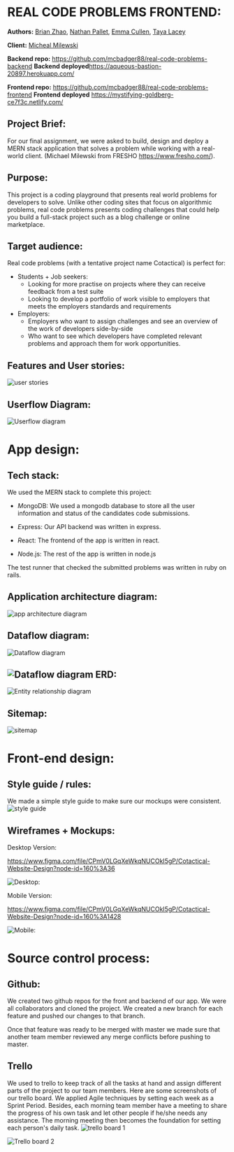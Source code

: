 # REAL CODE PROBLEMS FRONTEND:

**Authors:**
[Brian Zhao](https://github.com/jian10au),
[Nathan Pallet](https://github.com/Farts-Jousta),
[Emma Cullen](https://github.com/mcbadger88),
[Taya Lacey](https://github.com/tayaaaa)

**Client:**
[Micheal Milewski](https://github.com/saramic)
 
**Backend repo:** https://github.com/mcbadger88/real-code-problems-backend
**Backend deployed**https://aqueous-bastion-20897.herokuapp.com/

**Frontend repo:** https://github.com/mcbadger88/real-code-problems-frontend
**Frontend deployed** https://mystifying-goldberg-ce7f3c.netlify.com/


**Project Brief:**
-
For our final assignment, we were asked to build, design and deploy a MERN stack application that solves a problem while working with a real-world client. (Michael Milewski from FRESHO https://www.fresho.com/). 

**Purpose:**
-
This project is a coding playground that presents real world problems for developers to solve. Unlike other coding sites that focus on algorithmic problems, real code problems presents coding challenges that could help you build a full-stack project such as a blog challenge or online marketplace.

**Target audience:**
-
Real code problems (with a tentative project name Cotactical) is perfect for:

- Students + Job seekers:
    - Looking for more practise on projects where they can receive feedback from a test suite
    - Looking to develop a portfolio of work visible to employers that meets the employers standards and requirements
- Employers:
    - Employers who want to assign challenges and see an overview of the work of developers side-by-side
    - Who want to see which developers have completed relevant problems and approach them for work opportunities.

**Features and User stories:**
-
![user stories](/resources/readme/user-stories.png "User stories")

**Userflow Diagram:**
-
![Userflow diagram](/resources/readme/userflow-diagram.png "Userflow diagram")

# App design:

**Tech stack:**
-
We used the MERN stack to complete this project:

- *M*ongoDB: We used a mongodb database to store all the user information and status of the candidates code submissions.

- *E*xpress: Our API backend was written in express. 
- *R*eact: The frontend of the app is written in react.
- *N*ode.js: The rest of the app is written in node.js

The test runner that checked the submitted problems was written in ruby on rails.

**Application architecture diagram:**
-
![app architecture diagram](/resources/readme/app-architecture.png "app architecture diagram")

**Dataflow diagram:**
-
![Dataflow diagram](/resources/readme/dataflow-diagram-candidate.png "Dataflow diagram")

![Dataflow diagram](/resources/readme/dataflow-diagram-admin.png "Dataflow diagram")
**ERD:**
-
![Entity relationship diagram](/resources/readme/erd-diagram.png "Mockup: Candidate dashboard")

**Sitemap:**
-
![sitemap](/resources/readme/sitemap.png "sitemap")

# Front-end design:

**Style guide / rules:**
-
We made a simple style guide to make sure our mockups were consistent.
![style guide](/resources/readme/style-guide.png "style guide")

**Wireframes + Mockups:**
-

Desktop Version: 

https://www.figma.com/file/CPmV0LGqXeWkqNUCOkI5gP/Cotactical-Website-Design?node-id=160%3A36

![Desktop:](/resources/readme/pc-wireframe-mockup.png "wireframe")

Mobile Version:

https://www.figma.com/file/CPmV0LGqXeWkqNUCOkI5gP/Cotactical-Website-Design?node-id=160%3A1428

![Mobile:](/resources/readme/mobile-wireframe-mockup.png "wireframe")



<!-- Candidate dashboard:
![Wireframe: Candidate dashboard](/resources/readme/wf-can-dash.png "wireframe: Candidate dashboard")
![Mockup: Candidate dashboard](/resources/readme/mu-can-dash.png "Mockup: Candidate dashboard")


Browse all challenges:
![Wireframe: Browse all challenges](/resources/readme/wf-browse-challs.png "wireframe: browse all challenges")
![Mockup: Browse all challenges](/resources/readme/mu-browse-challs.png "Mockup: browse all challenges")

Show individual challenge:
![Wireframe: show individual challenge](/resources/readme/wf-show-chall.png "wireframe: show individual challenge")
![Mockup: show individual challenge](/resources/readme/mu-show-chall.png "Mockup: show individual challenge")

Landing page:
![Mobile: Landing page](/resources/readme/mu-landing-mobile.png "Mobile: Landing page")
![Desktop: Landing page](/resources/readme/mu-landing-desktop.png "Desktop: Landing page")

Candidate Profile:
![Desktop mockup: show individual challenge](/resources/readme/mu-can-profile.png "Desktop mockup: candidate profile")
![Mobile mockup: show individual challenge](/resources/readme/mu-profile-mobile.png "Mobile mockup: candidate profile") -->

# Source control process:

**Github:**
-
We created two github repos for the front and backend of our app. We were all collaborators and cloned the project. We created a new branch for each feature and pushed our changes to that branch. 

Once that feature was ready to be merged with master we made sure that another team member reviewed any merge conflicts before pushing to master.

**Trello**
-
We used to trello to keep track of all the tasks at hand and assign different parts of the project to our team members. Here are some screenshots of our trello board. We applied Agile techniques by setting each week as a Sprint Period. Besides, each morning team member have a meeting to share the progress of his own task and let other people if he/she needs any assistance. The morning meeting then becomes the foundation for setting each person's daily task.
![trello board 1](/resources/readme/trello-1.png "Trello board 1")

![Trello board 2](/resources/readme/trello-2.png "Trello board 2")



